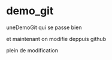 # demo_git
uneDemoGit
qui se passe bien

et maintenant on modifie deppuis github


plein de modification


